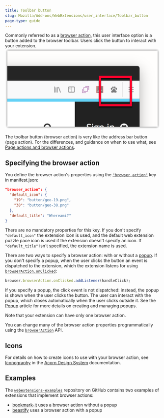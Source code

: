 ```yaml
---
title: Toolbar button
slug: Mozilla/Add-ons/WebExtensions/user_interface/Toolbar_button
page-type: guide
---
```




Commonly referred to as a [browser action](/Mozilla/Add-ons/WebExtensions/API/browserAction), this user interface option is a button added to the browser toolbar. Users click the button to interact with your extension.
![A custom browser action icon it the browser tool bar that looks like paw print.](toolbar_button.png)

The toolbar button (browser action) is very like the address bar button (page action). For the differences, and guidance on when to use what, see [Page actions and browser actions](/Mozilla/Add-ons/WebExtensions/user_interface/Page_actions#page_actions_and_browser_actions).

## Specifying the browser action

You define the browser action's properties using the [`"browser_action"`](/Mozilla/Add-ons/WebExtensions/manifest.json/browser_action) key in manifest.json:

```json
"browser_action": {
  "default_icon": {
    "19": "button/geo-19.png",
    "38": "button/geo-38.png"
  },
  "default_title": "Whereami?"
}
```

There are no mandatory properties for this key. If you don't specify `"default_icon"` the extension icon is used, and the default web extension puzzle pace icon is used if the extension doesn't specify an icon. If `"default_title"` isn't specified, the extension name is used.

There are two ways to specify a browser action: with or without a [popup](/Mozilla/Add-ons/WebExtensions/user_interface/Popups). If you don't specify a popup, when the user clicks the button an event is dispatched to the extension, which the extension listens for using [`browserAction.onClicked`](/Mozilla/Add-ons/WebExtensions/API/browserAction/onClicked):

```js
browser.browserAction.onClicked.addListener(handleClick);
```

If you specify a popup, the click event is not dispatched: instead, the popup is shown when the user clicks the button. The user can interact with the popup, which closes automatically when the user clicks outside it. See the [Popup](/Mozilla/Add-ons/WebExtensions/user_interface/Popups) article for more details on creating and managing popups.

Note that your extension can have only one browser action.

You can change many of the browser action properties programmatically using the [`browserAction`](/Mozilla/Add-ons/WebExtensions/API/browserAction) API.

## Icons

For details on how to create icons to use with your browser action, see [Iconography](https://acorn.firefox.com/latest/styles/iconography-q7JqGl5H) in the [Acorn Design System](https://acorn.firefox.com/latest) documentation.

## Examples

The [`webextensions-examples`](https://github.com/mdn/webextensions-examples) repository on GitHub contains two examples of extensions that implement browser actions:

- [bookmark-it](https://github.com/mdn/webextensions-examples/tree/main/bookmark-it) uses a browser action without a popup
- [beastify](https://github.com/mdn/webextensions-examples/tree/main/beastify) uses a browser action with a popup
